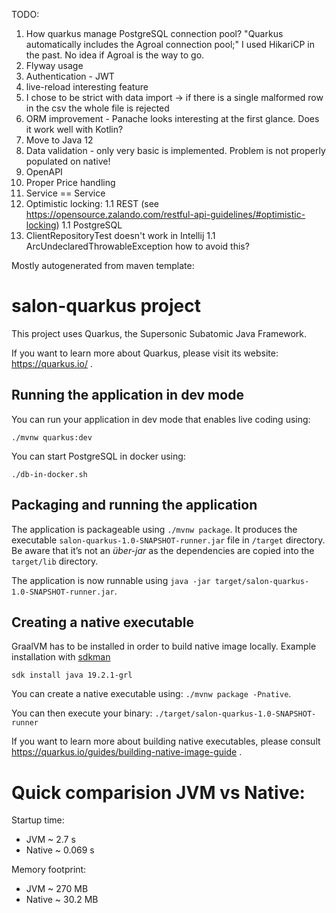 TODO: 
1. How quarkus manage PostgreSQL connection pool? "Quarkus automatically includes the Agroal connection pool;"
    I used HikariCP in the past. No idea if Agroal is the way to go. 
1. Flyway usage
1. Authentication - JWT
1. live-reload interesting feature
1. I chose to be strict with data import -> if there is a single malformed row in the csv the whole file is rejected
1. ORM improvement - Panache looks interesting at the first glance. Does it work well with Kotlin?
1. Move to Java 12
1. Data validation - only very basic is implemented. Problem is not properly populated on native!
1. OpenAPI 
1. Proper Price handling
1. Service == Service
1. Optimistic locking: 
1.1 REST (see https://opensource.zalando.com/restful-api-guidelines/#optimistic-locking) 
1.1 PostgreSQL 
1. ClientRepositoryTest doesn't work in Intellij
1.1 ArcUndeclaredThrowableException how to avoid this?

Mostly autogenerated from maven template: 
# salon-quarkus project

This project uses Quarkus, the Supersonic Subatomic Java Framework.

If you want to learn more about Quarkus, please visit its website: https://quarkus.io/ .

## Running the application in dev mode

You can run your application in dev mode that enables live coding using:
```
./mvnw quarkus:dev
```

You can start PostgreSQL in docker using: 
```
./db-in-docker.sh
```
## Packaging and running the application

The application is packageable using `./mvnw package`.
It produces the executable `salon-quarkus-1.0-SNAPSHOT-runner.jar` file in `/target` directory.
Be aware that it’s not an _über-jar_ as the dependencies are copied into the `target/lib` directory.

The application is now runnable using `java -jar target/salon-quarkus-1.0-SNAPSHOT-runner.jar`.

## Creating a native executable
GraalVM has to be installed in order to build native image locally. 
Example installation with [sdkman](https://sdkman.io/)
```
sdk install java 19.2.1-grl
```
You can create a native executable using: `./mvnw package -Pnative`.

You can then execute your binary: `./target/salon-quarkus-1.0-SNAPSHOT-runner`

If you want to learn more about building native executables, please consult https://quarkus.io/guides/building-native-image-guide .

# Quick comparision JVM vs Native: 
Startup time: 
- JVM       ~ 2.7 s 
- Native    ~ 0.069 s

Memory footprint: 
- JVM ~ 270 MB
- Native ~ 30.2 MB